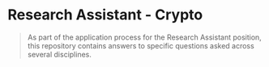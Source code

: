 # Research Assistant - Crypto

> As part of the application process for the Research Assistant position, this repository contains answers to specific questions asked across several disciplines.
